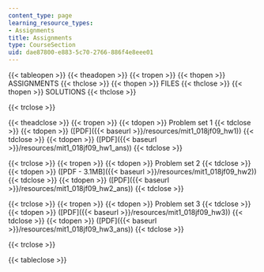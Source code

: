 ```yaml
---
content_type: page
learning_resource_types:
- Assignments
title: Assignments
type: CourseSection
uid: dae87800-e883-5c70-2766-886f4e8eee01
---
```


{{< tableopen >}}
{{< theadopen >}}
{{< tropen >}}
{{< thopen >}}
ASSIGNMENTS
{{< thclose >}}
{{< thopen >}}
FILES
{{< thclose >}}
{{< thopen >}}
SOLUTIONS
{{< thclose >}}

{{< trclose >}}

{{< theadclose >}}
{{< tropen >}}
{{< tdopen >}}
Problem set 1
{{< tdclose >}}
{{< tdopen >}}
([PDF]({{< baseurl >}}/resources/mit1_018jf09_hw1))
{{< tdclose >}}
{{< tdopen >}}
([PDF]({{< baseurl >}}/resources/mit1_018jf09_hw1_ans))
{{< tdclose >}}

{{< trclose >}}
{{< tropen >}}
{{< tdopen >}}
Problem set 2
{{< tdclose >}}
{{< tdopen >}}
([PDF - 3.1MB]({{< baseurl >}}/resources/mit1_018jf09_hw2))
{{< tdclose >}}
{{< tdopen >}}
([PDF]({{< baseurl >}}/resources/mit1_018jf09_hw2_ans))
{{< tdclose >}}

{{< trclose >}}
{{< tropen >}}
{{< tdopen >}}
Problem set 3
{{< tdclose >}}
{{< tdopen >}}
([PDF]({{< baseurl >}}/resources/mit1_018jf09_hw3))
{{< tdclose >}}
{{< tdopen >}}
([PDF]({{< baseurl >}}/resources/mit1_018jf09_hw3_ans))
{{< tdclose >}}

{{< trclose >}}

{{< tableclose >}}